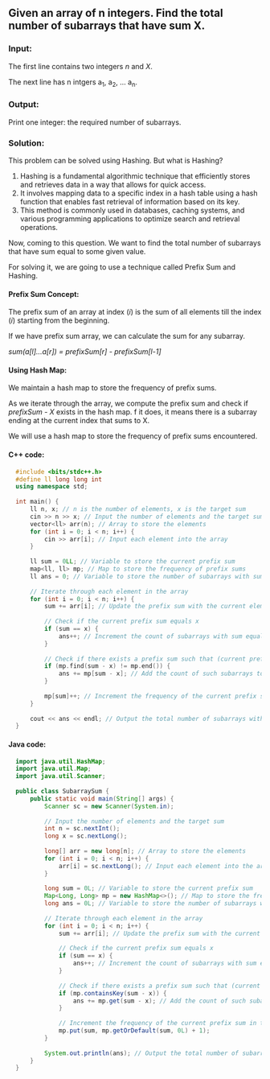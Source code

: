 ## Given an array of n integers. Find the total number of subarrays that have sum X.
  ### Input:
  The first line contains two integers *n* and *X*.
  
  The next line has n intgers a<sub>1</sub>, a<sub>2</sub>, ... a<sub>n</sub>.

  ### Output:
  Print one integer: the required number of subarrays.

### Solution: 
  This problem can be solved using Hashing. 
  But what is Hashing?
  1. Hashing is a fundamental algorithmic technique that efficiently stores and retrieves data in a way that allows for quick access. 
  2. It involves mapping data to a specific index in a hash table using a hash function that enables fast retrieval of information based on its key. 
  3. This method is commonly used in databases, caching systems, and various programming applications to optimize search and retrieval operations.

  Now, coming to this question. We want to find the total number of subarrays that have sum equal to some given value.
  
  For solving it, we are going to use a technique called Prefix Sum and Hashing.

  #### Prefix Sum Concept:

  The prefix sum of an array at index (*i*) is the sum of all elements till the index (*i*) starting from the beginning.

  If we have prefix sum array, we can calculate the sum for any subarray. 

  *sum(a[l]...a[r]) = prefixSum[r] - prefixSum[l-1]*

  


  #### Using Hash Map:

  We maintain a hash map to store the frequency of prefix sums.

  As we iterate through the array, we compute the prefix sum and check if *prefixSum - X* exists in the hash map. f it does, it means there is a subarray ending at the current index that sums to X.

  We will use a hash map to store the frequency of prefix sums encountered.

  #### C++ code:

  ```c++
    #include <bits/stdc++.h>
    #define ll long long int
    using namespace std;
    
    int main() {
        ll n, x; // n is the number of elements, x is the target sum
        cin >> n >> x; // Input the number of elements and the target sum
        vector<ll> arr(n); // Array to store the elements
        for (int i = 0; i < n; i++) {
            cin >> arr[i]; // Input each element into the array
        }
    
        ll sum = 0LL; // Variable to store the current prefix sum
        map<ll, ll> mp; // Map to store the frequency of prefix sums
        ll ans = 0; // Variable to store the number of subarrays with sum equal to x
    
        // Iterate through each element in the array
        for (int i = 0; i < n; i++) {
            sum += arr[i]; // Update the prefix sum with the current element
    
            // Check if the current prefix sum equals x
            if (sum == x) {
                ans++; // Increment the count of subarrays with sum equal to x
            }
    
            // Check if there exists a prefix sum such that (current prefix sum - desired sum) exists in the map
            if (mp.find(sum - x) != mp.end()) {
                ans += mp[sum - x]; // Add the count of such subarrays to the answer
            }
    
            mp[sum]++; // Increment the frequency of the current prefix sum in the map
        }
    
        cout << ans << endl; // Output the total number of subarrays with sum equal to x
    }

  ```

  #### Java code:
```java
  import java.util.HashMap;
  import java.util.Map;
  import java.util.Scanner;
  
  public class SubarraySum {
      public static void main(String[] args) {
          Scanner sc = new Scanner(System.in);
  
          // Input the number of elements and the target sum
          int n = sc.nextInt();
          long x = sc.nextLong();
  
          long[] arr = new long[n]; // Array to store the elements
          for (int i = 0; i < n; i++) {
              arr[i] = sc.nextLong(); // Input each element into the array
          }
  
          long sum = 0L; // Variable to store the current prefix sum
          Map<Long, Long> mp = new HashMap<>(); // Map to store the frequency of prefix sums
          long ans = 0L; // Variable to store the number of subarrays with sum equal to x
  
          // Iterate through each element in the array
          for (int i = 0; i < n; i++) {
              sum += arr[i]; // Update the prefix sum with the current element
  
              // Check if the current prefix sum equals x
              if (sum == x) {
                  ans++; // Increment the count of subarrays with sum equal to x
              }
  
              // Check if there exists a prefix sum such that (current prefix sum - desired sum) exists in the map
              if (mp.containsKey(sum - x)) {
                  ans += mp.get(sum - x); // Add the count of such subarrays to the answer
              }
  
              // Increment the frequency of the current prefix sum in the map
              mp.put(sum, mp.getOrDefault(sum, 0L) + 1);
          }
  
          System.out.println(ans); // Output the total number of subarrays with sum equal to x
      }
  }
  ```
